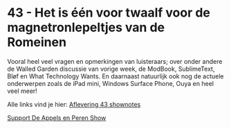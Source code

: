 # 43 - Het is één voor twaalf voor de magnetronlepeltjes van de Romeinen

<p>Vooral heel veel vragen en opmerkingen van luisteraars; over onder andere de Walled Garden discussie van vorige week, de ModBook, SublimeText, Bløf en What Technology Wants. En daarnaast natuurlijk ook nog de actuele onderwerpen zoals de iPad mini, Windows Surface Phone, Ouya en heel veel meer!</p>

<p>Alle links vind je hier: <a href="http://www.appelsenperenshow.nl/aflevering/2012/7/11/43-het-is-een-voor-twaalf-voor-de-magnetronlepeltjes-van-de.html">Aflevering 43 shownotes</a></p><p><a href="https://www.patreon.com/appelsenperenshow" rel="payment">Support De Appels en Peren Show</a></p>